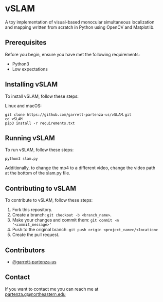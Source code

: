 # vSLAM

A toy implementation of visual-based monocular simultaneous localization and mapping written from scratch in Python using OpenCV and Matplotlib.

## Prerequisites

Before you begin, ensure you have met the following requirements:
* Python3
* Low expectations

## Installing vSLAM

To install vSLAM, follow these steps:

Linux and macOS:
```
git clone https://github.com/garrett-partenza-us/vSLAM.git
cd vSLAM
pip3 install -r requirements.txt
```

## Running vSLAM

To run vSLAM, follow these steps:

```
python3 slam.py
```

Additionally, to change the mp4 to a different video, change the video path at the bottom of the slam.py file.


## Contributing to vSLAM
To contribute to vSLAM, follow these steps:

1. Fork this repository.
2. Create a branch: `git checkout -b <branch_name>`.
3. Make your changes and commit them: `git commit -m '<commit_message>'`
4. Push to the original branch: `git push origin <project_name>/<location>`
5. Create the pull request.

## Contributors

* [@garrett-partenza-us](https://github.com/garrett-partenza-us)

## Contact

If you want to contact me you can reach me at partenza.g@northeastern.edu
